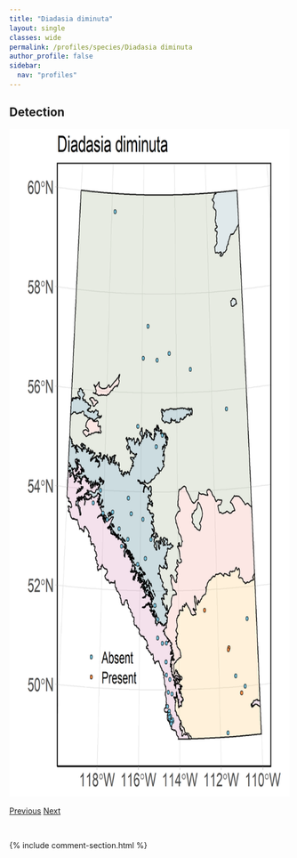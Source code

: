 ```yaml
---
title: "Diadasia diminuta"
layout: single
classes: wide
permalink: /profiles/species/Diadasia diminuta
author_profile: false
sidebar:
  nav: "profiles"
---
```


<h2>Detection</h2>

<a href="/assets/figures/species/Diadasia diminuta/range-map.png">
<img src="/assets/figures/species/Diadasia diminuta/range-map.png" height = "1200" width = "800">
</a>

<a href="/profiles/species/Diadasia australis" class="pagination--pager" title="PreviousName">Previous</a> <a href="/profiles/species/Dianthidium curvatum" class="pagination--pager" title="NextName">Next</a>

<p>&nbsp;</p>

{% include comment-section.html %}
